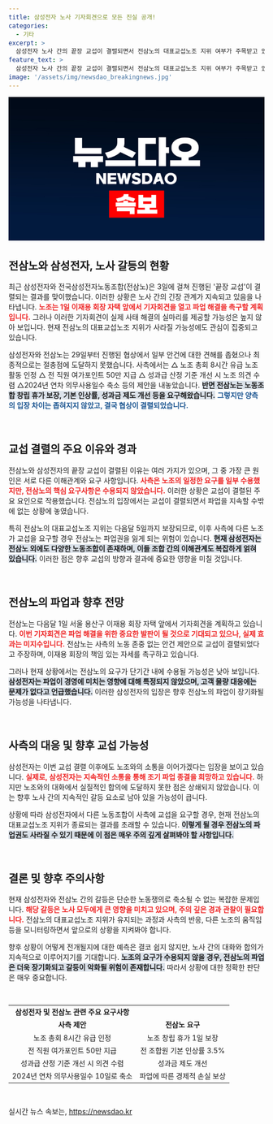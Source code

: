 ```yaml
---
title: 삼성전자 노사 기자회견으로 모든 진실 공개!
categories:
  - 기타
excerpt: >
  삼성전자 노사 간의 끝장 교섭이 결렬되면서 전삼노의 대표교섭노조 지위 여부가 주목받고 있다. 이재용 회장 자택 앞에서 기자회견을 열고 파업 해결을 촉구할 예정인 전삼노의 향후 행보에 귀추가 주목된다.
feature_text: >
  삼성전자 노사 간의 끝장 교섭이 결렬되면서 전삼노의 대표교섭노조 지위 여부가 주목받고 있다. 이재용 회장 자택 앞에서 기자회견을 열고 파업 해결을 촉구할 예정인 전삼노의 향후 행보에 귀추가 주목된다.
image: '/assets/img/newsdao_breakingnews.jpg'
---
```


<p><img src="/assets/img/newsdao_breakingnews.jpg" alt="cryptoinkorea 속보" /></p>

<h2 data-ke-size="size26">전삼노와 삼성전자, 노사 갈등의 현황</h2>

<p data-ke-size="size16">최근 삼성전자와 전국삼성전자노동조합(전삼노)은 3일에 걸쳐 진행된 '끝장 교섭'이 결렬되는 결과를 맞이했습니다. 이러한 상황은 노사 간의 긴장 관계가 지속되고 있음을 나타냅니다. <b><span style="color: #ee2323;">노조는 1일 이재용 회장 자택 앞에서 기자회견을 열고 파업 해결을 촉구할 계획입니다.</span></b> 그러나 이러한 기자회견이 실제 사태 해결의 실마리를 제공할 가능성은 높지 않아 보입니다. 현재 전삼노의 대표교섭노조 지위가 사라질 가능성에도 관심이 집중되고 있습니다.</p>

<p data-ke-size="size16">삼성전자와 전삼노는 29일부터 진행된 협상에서 일부 안건에 대한 견해를 좁혔으나 최종적으로는 절충점에 도달하지 못했습니다. 사측에서는 △ 노조 총회 8시간 유급 노조활동 인정 △ 전 직원 여가포인트 50만 지급 △ 성과급 산정 기준 개선 시 노조 의견 수렴 △2024년 연차 의무사용일수 축소 등의 제안을 내놓았습니다. <b><span style="background-color: #21538527;">반면 전삼노는 노동조합 창립 휴가 보장, 기본 인상률, 성과금 제도 개선 등을 요구해왔습니다.</span></b> <b><span style="color: #1a5490;">그렇지만 양측의 입장 차이는 좁혀지지 않았고, 결국 협상이 결렬되었습니다.</span></b></p>

<p data-ke-size="size16">&nbsp;</p>

<h2 data-ke-size="size26">교섭 결렬의 주요 이유와 경과</h2>

<p data-ke-size="size16">전삼노와 삼성전자의 끝장 교섭이 결렬된 이유는 여러 가지가 있으며, 그 중 가장 큰 원인은 서로 다른 이해관계와 요구 사항입니다. <b><span style="color: #ee2323;">사측은 노조의 일정한 요구를 일부 수용했지만, 전삼노의 핵심 요구사항은 수용되지 않았습니다.</span></b> 이러한 상황은 교섭이 결렬된 주요 요인으로 작용했습니다. 전삼노의 입장에서는 교섭이 결렬되면서 파업을 지속할 수밖에 없는 상황에 놓였습니다.</p>

<p data-ke-size="size16">특히 전삼노의 대표교섭노조 지위는 다음달 5일까지 보장되므로, 이후 사측에 다른 노조가 교섭을 요구할 경우 전삼노는 파업권을 잃게 되는 위험이 있습니다. <b><span style="background-color: #21538527;">현재 삼성전자는 전삼노 외에도 다양한 노동조합이 존재하며, 이들 조합 간의 이해관계도 복잡하게 얽혀 있습니다.</span></b> 이러한 점은 향후 교섭의 방향과 결과에 중요한 영향을 미칠 것입니다.</p>

<p data-ke-size="size16">&nbsp;</p>

<h2 data-ke-size="size26">전삼노의 파업과 향후 전망</h2>

<p data-ke-size="size16">전삼노는 다음달 1일 서울 용산구 이재용 회장 자택 앞에서 기자회견을 계획하고 있습니다. <b><span style="color: #ee2323;">이번 기자회견은 파업 해결을 위한 중요한 발판이 될 것으로 기대되고 있으나, 실제 효과는 미지수입니다.</span></b> 전삼노는 사측의 노동 존중 없는 안건 제안으로 교섭이 결렬되었다고 주장하며, 이재용 회장의 책임 있는 자세를 촉구하고 있습니다.</p>

<p data-ke-size="size16">그러나 현재 상황에서는 전삼노의 요구가 단기간 내에 수용될 가능성은 낮아 보입니다. <b><span style="background-color: #21538527;">삼성전자는 파업이 경영에 미치는 영향에 대해 특정되지 않았으며, 고객 물량 대응에는 문제가 없다고 언급했습니다.</span></b> 이러한 삼성전자의 입장은 향후 전삼노의 파업이 장기화될 가능성을 나타냅니다.</p>

<p data-ke-size="size16">&nbsp;</p>

<h2 data-ke-size="size26">사측의 대응 및 향후 교섭 가능성</h2>

<p data-ke-size="size16">삼성전자는 이번 교섭 결렬 이후에도 노조와의 소통을 이어가겠다는 입장을 보이고 있습니다. <b><span style="color: #ee2323;">실제로, 삼성전자는 지속적인 소통을 통해 조기 파업 종결을 희망하고 있습니다.</span></b> 하지만 노조와의 대화에서 실질적인 합의에 도달하지 못한 점은 상쇄되지 않았습니다. 이는 향후 노사 간의 지속적인 갈등 요소로 남아 있을 가능성이 큽니다.</p>

<p data-ke-size="size16">상황에 따라 삼성전자에서 다른 노동조합이 사측에 교섭을 요구할 경우, 현재 전삼노의 대표교섭노조 지위가 종료되는 결과를 초래할 수 있습니다. <b><span style="background-color: #21538527;">이렇게 될 경우 전삼노의 파업권도 사라질 수 있기 때문에 이 점은 매우 주의 깊게 살펴봐야 할 사항입니다.</span></b></p>

<p data-ke-size="size16">&nbsp;</p>

<h2 data-ke-size="size26">결론 및 향후 주의사항</h2>

<p data-ke-size="size16">현재 삼성전자와 전삼노 간의 갈등은 단순한 노동쟁의로 축소될 수 없는 복잡한 문제입니다. <b><span style="color: #ee2323;">해당 갈등은 노사 모두에게 큰 영향을 미치고 있으며, 주의 깊은 경과 관찰이 필요합니다.</span></b> 전삼노의 대표교섭노조 지위가 유지되는 과정과 사측의 반응, 다른 노조의 움직임 등을 모니터링하면서 앞으로의 상황을 지켜봐야 합니다.</p>

<p data-ke-size="size16">향후 상황이 어떻게 전개될지에 대한 예측은 결코 쉽지 않지만, 노사 간의 대화와 합의가 지속적으로 이루어지기를 기대합니다. <b><span style="background-color: #21538527;">노조의 요구가 수용되지 않을 경우, 전삼노의 파업은 더욱 장기화되고 갈등이 악화될 위험이 존재합니다.</span></b> 따라서 상황에 대한 정확한 판단은 매우 중요합니다.</p>

<p data-ke-size="size16">&nbsp;</p>

<table style="width: 100%;">
<tr>
<td style="text-align: center; height: 17px;"><b>삼성전자 및 전삼노 관련 주요 요구사항</b></td>
</tr>
<tr>
<td style="text-align: center; height: 17px;"><b>사측 제안</b></td>
<td style="text-align: center; height: 17px;"><b>전삼노 요구</b></td>
</tr>
<tr>
<td style="text-align: center; height: 17px;">노조 총회 8시간 유급 인정</td>
<td style="text-align: center; height: 17px;">노조 창립 휴가 1일 보장</td>
</tr>
<tr>
<td style="text-align: center; height: 17px;">전 직원 여가포인트 50만 지급</td>
<td style="text-align: center; height: 17px;">전 조합원 기본 인상률 3.5%</td>
</tr>
<tr>
<td style="text-align: center; height: 17px;">성과급 산정 기준 개선 시 의견 수렴</td>
<td style="text-align: center; height: 17px;">성과금 제도 개선</td>
</tr>
<tr>
<td style="text-align: center; height: 17px;">2024년 연차 의무사용일수 10일로 축소</td>
<td style="text-align: center; height: 17px;">파업에 따른 경제적 손실 보상</td>
</tr>
</table>

<p data-ke-size="size16">&nbsp;</p>
실시간 뉴스 속보는, <a href="https://newsdao.kr" rel="dofollow">https://newsdao.kr</a>


